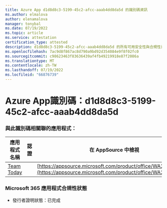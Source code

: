 ```yaml
---
title: Azure App d1d8d8c3-5199-45c2-afcc-aaab4dd8da5d 的識別碼資訊
ms.author: elmalova
author: elenamalova
manager: tonybal
ms.date: 07/19/2022
ms.topic: article
ms.service: attestation
certification_type: attested
description: d1d8d8c3-5199-45c2-afcc-aaab4dd8da5d 的所有可用安全性與合規性資訊。
ms.openlocfilehash: 7ac9d8f867ac8d790a9bd92d354084e9f8f02fc0
ms.sourcegitcommit: c98623463f83636439af4fb49219918e87f2086a
ms.translationtype: MT
ms.contentlocale: zh-TW
ms.lasthandoff: 07/19/2022
ms.locfileid: "66876739"
---
```

# <a name="azure-app-id-d1d8d8c3-5199-45c2-afcc-aaab4dd8da5d"></a>Azure App識別碼：d1d8d8c3-5199-45c2-afcc-aaab4dd8da5d


### <a name="apps-associated-with-this-id"></a>與此識別碼相關聯的應用程式：
| **應用程式名稱** | **認證** | **在 AppSource 中檢視** |
|--------------|---------------|-----------------------|
| [Team Today](../forward/WA200003572.md) |  | [https://appsource.microsoft.com/product/office/WA200003572](https://appsource.microsoft.com/product/office/WA200003572) |

### <a name="microsoft-365-app-compliance-status"></a>Microsoft 365 應用程式合規性狀態
- 發行者證明狀態：已完成
